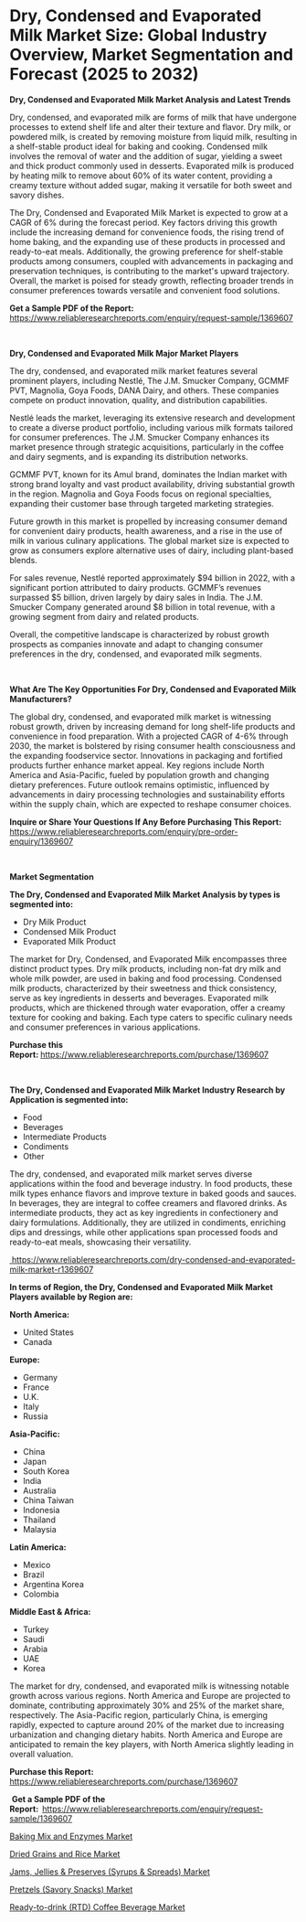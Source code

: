 <p><h1>Dry, Condensed and Evaporated Milk Market Size: Global Industry Overview, Market Segmentation and Forecast (2025 to 2032)</h1></p><p><strong>Dry, Condensed and Evaporated Milk Market Analysis and Latest Trends</strong></p>
<p><p>Dry, condensed, and evaporated milk are forms of milk that have undergone processes to extend shelf life and alter their texture and flavor. Dry milk, or powdered milk, is created by removing moisture from liquid milk, resulting in a shelf-stable product ideal for baking and cooking. Condensed milk involves the removal of water and the addition of sugar, yielding a sweet and thick product commonly used in desserts. Evaporated milk is produced by heating milk to remove about 60% of its water content, providing a creamy texture without added sugar, making it versatile for both sweet and savory dishes.</p><p>The Dry, Condensed and Evaporated Milk Market is expected to grow at a CAGR of 6% during the forecast period. Key factors driving this growth include the increasing demand for convenience foods, the rising trend of home baking, and the expanding use of these products in processed and ready-to-eat meals. Additionally, the growing preference for shelf-stable products among consumers, coupled with advancements in packaging and preservation techniques, is contributing to the market's upward trajectory. Overall, the market is poised for steady growth, reflecting broader trends in consumer preferences towards versatile and convenient food solutions.</p></p>
<p><strong>Get a Sample PDF of the Report:&nbsp;</strong> <a href="https://www.reliableresearchreports.com/enquiry/request-sample/1369607?utm_campaign=102&utm_medium=2&utm_source=Github&utm_content=ia&utm_term=15022025&utm_id=dry-condensed-and-evaporated-milk">https://www.reliableresearchreports.com/enquiry/request-sample/1369607</a></p>
<p>&nbsp;</p>
<p><strong>Dry, Condensed and Evaporated Milk Major Market Players</strong></p>
<p><p>The dry, condensed, and evaporated milk market features several prominent players, including Nestlé, The J.M. Smucker Company, GCMMF PVT, Magnolia, Goya Foods, DANA Dairy, and others. These companies compete on product innovation, quality, and distribution capabilities.</p><p>Nestlé leads the market, leveraging its extensive research and development to create a diverse product portfolio, including various milk formats tailored for consumer preferences. The J.M. Smucker Company enhances its market presence through strategic acquisitions, particularly in the coffee and dairy segments, and is expanding its distribution networks.</p><p>GCMMF PVT, known for its Amul brand, dominates the Indian market with strong brand loyalty and vast product availability, driving substantial growth in the region. Magnolia and Goya Foods focus on regional specialties, expanding their customer base through targeted marketing strategies.</p><p>Future growth in this market is propelled by increasing consumer demand for convenient dairy products, health awareness, and a rise in the use of milk in various culinary applications. The global market size is expected to grow as consumers explore alternative uses of dairy, including plant-based blends.</p><p>For sales revenue, Nestlé reported approximately $94 billion in 2022, with a significant portion attributed to dairy products. GCMMF’s revenues surpassed $5 billion, driven largely by dairy sales in India. The J.M. Smucker Company generated around $8 billion in total revenue, with a growing segment from dairy and related products. </p><p>Overall, the competitive landscape is characterized by robust growth prospects as companies innovate and adapt to changing consumer preferences in the dry, condensed, and evaporated milk segments.</p></p>
<p>&nbsp;</p>
<p><strong>What Are The Key Opportunities For Dry, Condensed and Evaporated Milk Manufacturers?</strong></p>
<p><p>The global dry, condensed, and evaporated milk market is witnessing robust growth, driven by increasing demand for long shelf-life products and convenience in food preparation. With a projected CAGR of 4-6% through 2030, the market is bolstered by rising consumer health consciousness and the expanding foodservice sector. Innovations in packaging and fortified products further enhance market appeal. Key regions include North America and Asia-Pacific, fueled by population growth and changing dietary preferences. Future outlook remains optimistic, influenced by advancements in dairy processing technologies and sustainability efforts within the supply chain, which are expected to reshape consumer choices.</p></p>
<p><strong>Inquire or Share Your Questions If Any Before Purchasing This Report:</strong> <a href="https://www.reliableresearchreports.com/enquiry/pre-order-enquiry/1369607?utm_campaign=102&utm_medium=2&utm_source=Github&utm_content=ia&utm_term=15022025&utm_id=dry-condensed-and-evaporated-milk">https://www.reliableresearchreports.com/enquiry/pre-order-enquiry/1369607</a></p>
<p>&nbsp;</p>
<p><strong>Market Segmentation</strong></p>
<p><strong>The Dry, Condensed and Evaporated Milk Market Analysis by types is segmented into:</strong></p>
<p><ul><li>Dry Milk Product</li><li>Condensed Milk Product</li><li>Evaporated Milk Product</li></ul></p>
<p><p>The market for Dry, Condensed, and Evaporated Milk encompasses three distinct product types. Dry milk products, including non-fat dry milk and whole milk powder, are used in baking and food processing. Condensed milk products, characterized by their sweetness and thick consistency, serve as key ingredients in desserts and beverages. Evaporated milk products, which are thickened through water evaporation, offer a creamy texture for cooking and baking. Each type caters to specific culinary needs and consumer preferences in various applications.</p></p>
<p><strong>Purchase this Report:&nbsp;</strong><a href="https://www.reliableresearchreports.com/purchase/1369607?utm_campaign=102&utm_medium=2&utm_source=Github&utm_content=ia&utm_term=15022025&utm_id=dry-condensed-and-evaporated-milk">https://www.reliableresearchreports.com/purchase/1369607</a></p>
<p>&nbsp;</p>
<p><strong>The Dry, Condensed and Evaporated Milk Market Industry Research by Application is segmented into:</strong></p>
<p><ul><li>Food</li><li>Beverages</li><li>Intermediate Products</li><li>Condiments</li><li>Other</li></ul></p>
<p><p>The dry, condensed, and evaporated milk market serves diverse applications within the food and beverage industry. In food products, these milk types enhance flavors and improve texture in baked goods and sauces. In beverages, they are integral to coffee creamers and flavored drinks. As intermediate products, they act as key ingredients in confectionery and dairy formulations. Additionally, they are utilized in condiments, enriching dips and dressings, while other applications span processed foods and ready-to-eat meals, showcasing their versatility.</p></p>
<p><a href="https://www.reliableresearchreports.com/dry-condensed-and-evaporated-milk-market-r1369607?utm_campaign=102&utm_medium=2&utm_source=Github&utm_content=ia&utm_term=15022025&utm_id=dry-condensed-and-evaporated-milk">&nbsp;https://www.reliableresearchreports.com/dry-condensed-and-evaporated-milk-market-r1369607</a></p>
<p><strong>In terms of Region, the Dry, Condensed and Evaporated Milk Market Players available by Region are:</strong></p>
<p>
    <p> <strong> North America: </strong>
        <ul>
            <li>United States</li>
            <li>Canada</li>
        </ul>
        </p> 
    <p> <strong> Europe: </strong>
        <ul>
            <li>Germany</li>
            <li>France</li>
            <li>U.K.</li>
            <li>Italy</li>
            <li>Russia</li>
        </ul>
        </p> 
    <p> <strong> Asia-Pacific: </strong>
        <ul>
            <li>China</li>
            <li>Japan</li>
            <li>South Korea</li>
            <li>India</li>
            <li>Australia</li>
            <li>China Taiwan</li>
            <li>Indonesia</li>
            <li>Thailand</li>
            <li>Malaysia</li>
        </ul>
        </p> 
    <p> <strong> Latin America: </strong>
        <ul>
            <li>Mexico</li>
            <li>Brazil</li>
            <li>Argentina Korea</li>
            <li>Colombia</li>
        </ul>
        </p> 
    <p> <strong> Middle East & Africa: </strong>
        <ul>
            <li>Turkey</li>
            <li>Saudi</li>
            <li>Arabia</li>
            <li>UAE</li>
            <li>Korea</li>
        </ul>
    </p>
    </p>
<p><p>The market for dry, condensed, and evaporated milk is witnessing notable growth across various regions. North America and Europe are projected to dominate, contributing approximately 30% and 25% of the market share, respectively. The Asia-Pacific region, particularly China, is emerging rapidly, expected to capture around 20% of the market due to increasing urbanization and changing dietary habits. North America and Europe are anticipated to remain the key players, with North America slightly leading in overall valuation.</p></p>
<p><strong>Purchase this Report: </strong><a href="https://www.reliableresearchreports.com/purchase/1369607?utm_campaign=102&utm_medium=2&utm_source=Github&utm_content=ia&utm_term=15022025&utm_id=dry-condensed-and-evaporated-milk">https://www.reliableresearchreports.com/purchase/1369607</a></p>
<p>&nbsp;<strong>Get a Sample PDF of the Report:&nbsp;&nbsp;</strong><a href="https://www.reliableresearchreports.com/enquiry/request-sample/1369607?utm_campaign=102&utm_medium=2&utm_source=Github&utm_content=ia&utm_term=15022025&utm_id=dry-condensed-and-evaporated-milk">https://www.reliableresearchreports.com/enquiry/request-sample/1369607</a></p>
<p><strong></strong></p>
<p><p><a href="https://github.com/gethunsides/Market-Research-Report-List-1/blob/main/baking-mix-and-enzymes-market.md?utm_campaign=102&utm_medium=2&utm_source=Github&utm_content=ia&utm_term=15022025&utm_id=dry-condensed-and-evaporated-milk">Baking Mix and Enzymes Market</a></p><p><a href="https://github.com/dbichayison/Market-Research-Report-List-1/blob/main/dried-grains-and-rice-market.md?utm_campaign=102&utm_medium=2&utm_source=Github&utm_content=ia&utm_term=15022025&utm_id=dry-condensed-and-evaporated-milk">Dried Grains and Rice Market</a></p><p><a href="https://github.com/borgomornar/Market-Research-Report-List-1/blob/main/jams-jellies-preserves-syrups-spreads-market.md?utm_campaign=102&utm_medium=2&utm_source=Github&utm_content=ia&utm_term=15022025&utm_id=dry-condensed-and-evaporated-milk">Jams, Jellies & Preserves (Syrups & Spreads) Market</a></p><p><a href="https://github.com/tumacaakesha78/Market-Research-Report-List-1/blob/main/pretzels-savory-snacks-market.md?utm_campaign=102&utm_medium=2&utm_source=Github&utm_content=ia&utm_term=15022025&utm_id=dry-condensed-and-evaporated-milk">Pretzels (Savory Snacks) Market</a></p><p><a href="https://github.com/simurmarzoa/Market-Research-Report-List-1/blob/main/ready-to-drink-rtd-coffee-beverage-market.md?utm_campaign=102&utm_medium=2&utm_source=Github&utm_content=ia&utm_term=15022025&utm_id=dry-condensed-and-evaporated-milk">Ready-to-drink (RTD) Coffee Beverage Market</a></p></p>